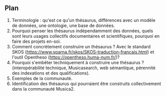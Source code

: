 ## Plan

1. Terminologie : qu'est ce qu'un thésaurus, différences avec un modèle de données, une ontologie, une base de données.
2. Pourquoi penser les thésaurus indépendamment des données, quels sont leurs usages collectifs documentaires et scientifiques, pourquoi en faire des projets en-soi.
3. Comment concrètement construire un thésaurus ? Avec le standard SKOS (https://www.sparna.fr/skos/SKOS-traduction-francais.html) et l'outil Opentheso (https://opentheso.huma-num.fr/)?
4. Pourquoi s'embêter techniquement à construire une thésaurus ? (interopérabilité technique, Musicasearch, web sémantique, pérennité des indexations et des qualifications).
5. Exemples de la communauté.
6. Identification des thésaurus qui pourraient être construits collectivement dans la communauté Musica2.
